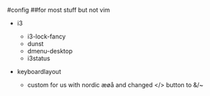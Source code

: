 #config
##for most stuff but not vim

* i3
  * i3-lock-fancy
  * dunst
  * dmenu-desktop
  * i3status
  
* keyboardlayout
  * custom for us with nordic æøå and changed </> button to &/~
